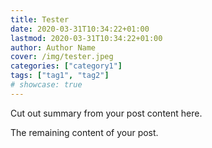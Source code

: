 ```yaml
---
title: Tester
date: 2020-03-31T10:34:22+01:00
lastmod: 2020-03-31T10:34:22+01:00
author: Author Name
cover: /img/tester.jpeg
categories: ["category1"]
tags: ["tag1", "tag2"]
# showcase: true
---
```


Cut out summary from your post content here.

<!--more-->

The remaining content of your post.
